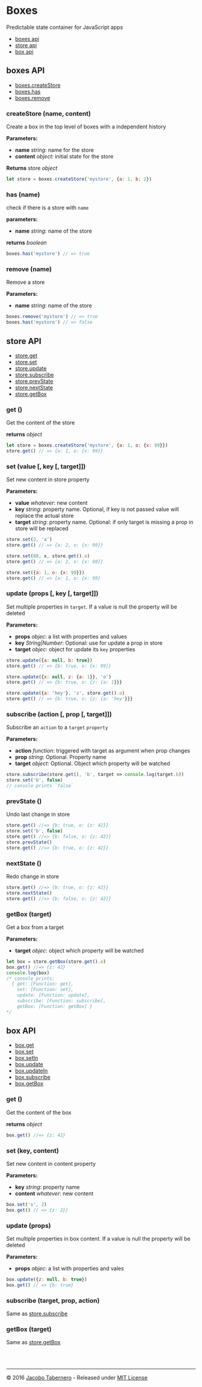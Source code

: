 Boxes
=====

Predictable state container for JavaScript apps

- [boxes api](#boxes-api)
- [store api](#store-api)
- [box api](#box-api)


<a name="boxes-api"></a>
boxes API
---------

- [boxes.createStore](#boxes-createStore)
- [boxes.has](#boxes-has)
- [boxes.remove](#boxes-remove)


<a name="boxes-createStore"></a>
### createStore (name, content)

Create a box in the top level of boxes with a independent history

**Parameters:**
- **name** *string*: name for the store
- **content** *object*: initial state for the store

**Returns** store *object*

```js
let store = boxes.createStore('mystore', {a: 1, b: 2})
```


<a name="boxes-has"></a>
### has (name)

check if there is a store with `name`

**parameters:**
- **name** *string*: name of the store

**returns** *boolean*

```js
boxes.has('mystore') // => true
```


<a name="boxes-remove"></a>
### remove (name)

Remove a store

**Parameters:**
- **name** *string*: name of the store

```js
boxes.remove('mystore') // => true
boxes.has('mystore') // => false
```


<a name="store-api"></a>
store API
---------

- [store.get](#store-get)
- [store.set](#store-set)
- [store.update](#store-update)
- [store.subscribe](#store-subscribe)
- [store.prevState](#store-prevState)
- [store.nextState](#store-nextState)
- [store.getBox](#store-getBox)


<a name="store-get"></a>
### get ()

Get the content of the store

**returns** *object*

```js
let store = boxes.createStore('mystore', {a: 1, o: {x: 99}})
store.get() // => {a: 1, o: {x: 99}}
```


<a name="store-set"></a>
### set (value [, key [, target]])

Set new content in store property

**Parameters:**
- **value** *whatever*: new content
- **key** *string*: property name. Optional, if key is not passed value will replace the actual store
- **target** *string*: property name. Optional: if only target is missing a prop in store will be replaced

```js
store.set(2, 'a')
store.get() // => {a: 2, o: {x: 99}}

store.set(88, x, store.get().o)
store.get() // => {a: 2, o: {x: 88}}

store.set({a: 1, o: {x: 99}})
store.get() // => {a: 1, o: {x: 99}
```


<a name="store-update"></a>
### update (props [, key [, target]])

Set multiple properties in `target`. If a value is null the property will be deleted

**Parameters:**
- **props** *objec*: a list with properties and values
- **key** *String|Number*: Optional: use for update a prop in store
- **target** *objec*: object for update its `key` properties

```js
store.update({a: null, b: true})
store.get() // => {b: true, o: {x: 99}}

store.update({x: null, z: {a: 1}}, 'o')
store.get() // => {b: true, o: {z: {a: 1}}}

store.update({a: 'hey'}, 'z', store.get().o)
store.get() // => {b: true, o: {z: {a: 'hey'}}}
```


<a name="store-subscribe"></a>
### subscribe (action [, prop [, target]])

Subscribe an `action` to a `target` `property`

**Parameters:**
- **action** *function*: triggered with target as argument when prop changes
- **prop** *string*: Optional. Property name
- **target** *object*: Optional. Object which property will be watched

```js
store.subscribe(store.get(), 'b', target => console.log(target.b))
store.set('b', false)
// console prints `false`
```


<a name="store-prevState"></a>
### prevState ()

Undo last change in store

```js
store.get() //=> {b: true, o: {z: 42}}
store.set('b', false)
store.get() //=> {b: false, o: {z: 42}}
store.prevState()
store.get() //=> {b: true, o: {z: 42}}
```

<a name="store-nextState"></a>
### nextState ()

Redo change in store

```js
store.get() //=> {b: true, o: {z: 42}}
store.nextState()
store.get() //=> {b: false, o: {z: 42}}
```


<a name="store-getBox"></a>
### getBox (target)

Get a box from a target

**Parameters:**
- **target** *objec*: object which property will be watched

```js
let box = store.getBox(store.get().o)
box.get() //=> {z: 42}
console.log(box)
/* console prints:
  { get: [Function: get],
    set: [Function: set],
    update: [Function: update],
    subscribe: [Function: subscribe],
    getBox: [Function: getBox] }
*/
```


<a name="box-api"></a>
box API
-------

- [box.get](#box-get)
- [box.set](#box-set)
- [box.setIn](#box-setIn)
- [box.update](#box-update)
- [box.updateIn](#box-updateIn)
- [box.subscribe](#box-subscribe)
- [box.getBox](#box-getBox)

<a name="box-get"></a>
### get ()

Get the content of the box

**returns** *object*

```js
box.get() //=> {z: 42}
```


<a name="box-set"></a>
### set (key, content)

Set new content in content property

**Parameters:**
- **key** *string*: property name
- **content** *whatever*: new content

```js
box.set('s', 2)
box.get() // => {z: 2}}
```

<a name="box-update"></a>
### update (props)

Set multiple properties in box content. If a value is null the property will be deleted

**Parameters:**
- **props** *objec*: a list with properties and vales

```js
box.update({z: null, b: true})
box.get() // => {b: true}
```


<a name="box-subscribe"></a>
### subscribe (target, prop, action)

Same as [store.subscribe](#store-subscribe)


<a name="box-getBox"></a>
### getBox (target)

Same as [store.getBox](#store-getBox)

<br><br>

---

© 2016 [Jacobo Tabernero](https://github.com/jacoborus) - Released under [MIT License](https://raw.github.com/jacoborus/boxes/master/LICENSE)
